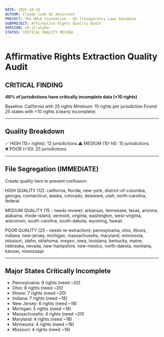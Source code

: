 ```yaml
---
DATE: 2025-10-16
AUTHOR: Claude Code AI Assistant
PROJECT: The HOLE Foundation - US Transparency Laws Database
SUBPROJECT: Affirmative Rights Quality Audit
VERSION: v0.12-alpha
STATUS: CRITICAL QUALITY REVIEW
---
```


# Affirmative Rights Extraction Quality Audit

## CRITICAL FINDING

**48% of jurisdictions have critically incomplete data (<10 rights)**

Baseline: California with 25 rights
Minimum: 15 rights per jurisdiction
Found: 25 states with <10 rights (clearly incomplete)

---

## Quality Breakdown

✅ HIGH (15+ rights): 12 jurisdictions
⚠️ MEDIUM (10-14): 15 jurisdictions  
❌ POOR (<10): 25 jurisdictions

---

## File Segregation (IMMEDIATE)

Create quality tiers to prevent confusion:

HIGH QUALITY (12): california, florida, new-york, district-of-columbia, georgia, connecticut, alaska, colorado, delaware, utah, north-carolina, federal

MEDIUM QUALITY (15 - needs review): arkansas, tennessee, texas, arizona, alabama, rhode-island, vermont, virginia, washington, west-virginia, wisconsin, south-carolina, south-dakota, wyoming, hawaii

POOR QUALITY (25 - needs re-extraction): pennsylvania, ohio, illinois, indiana, new-jersey, michigan, massachusetts, maryland, minnesota, missouri, idaho, oklahoma, oregon, iowa, louisiana, kentucky, maine, nebraska, nevada, new-hampshire, new-mexico, north-dakota, montana, kansas, mississippi

---

## Major States Critically Incomplete

- Pennsylvania: 9 rights (need ~20)
- Ohio: 8 rights (need ~20)
- Illinois: 7 rights (need ~20)
- Indiana: 7 rights (need ~18)
- New Jersey: 6 rights (need ~18)
- Michigan: 5 rights (need ~18)
- Massachusetts: 4 rights (need ~20)
- Maryland: 4 rights (need ~18)
- Minnesota: 4 rights (need ~18)
- Missouri: 4 rights (need ~18)
